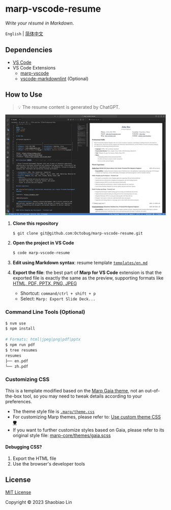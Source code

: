 # marp-vscode-resume

*Write your résumé in Markdown*.

`English` | [简体中文](README.zh.md)

## Dependencies

- [VS Code](https://code.visualstudio.com/)
- VS Code Extensions
  - [marp-vscode](https://github.com/marp-team/marp-vscode)
  - [vscode-markdownlint](https://github.com/DavidAnson/vscode-markdownlint.git) (Optional)

## How to Use

> 💡 The resume content is generated by ChatGPT.

![Editing Environment](.assets/editting.en.png)

1. **Clone this repository**

    ```sh
    $ git clone git@github.com:Octobug/marp-vscode-resume.git
    ```

2. **Open the project in VS Code**

    ```sh
    $ code marp-vscode-resume
    ```

3. **Edit using Markdown syntax**: resume template [`templates/en.md`](templates/en.md)
4. **Export the file**: the best part of **Marp for VS Code** extension is that the exported file is exactly the same as the preview, supporting formats like [HTML, PDF, PPTX, PNG, JPEG](https://github.com/marp-team/marp-vscode#export-slide-deck-to-html-pdf-pptx-and-image-%EF%B8%8F)

    - Shortcut: `command/ctrl + shift + p`
    - Select: `Marp: Export Slide Deck...`

### Command Line Tools (Optional)

```sh
$ nvm use
$ npm install

# Formats: html|jpeg|png|pdf|pptx
$ npm run pdf
$ tree resumes 
resumes
├── en.pdf
└── zh.pdf
```

### Customizing CSS

This is a template modified based on the [Marp Gaia theme](https://github.com/marp-team/marp-core/tree/main/themes#gaia), not an out-of-the-box tool, so you may need to tweak details according to your preferences.

- The theme style file is [`.marp/theme.css`](.marp/theme.css)
- For customizing Marp themes, please refer to: [Use custom theme CSS 🛡️](https://github.com/marp-team/marp-vscode#use-custom-theme-css-%EF%B8%8F)
- If you want to further customize styles based on Gaia, please refer to its original style file: [marp-core/themes/gaia.scss](https://github.com/marp-team/marp-core/blob/main/themes/gaia.scss)

#### Debugging CSS?

1. Export the HTML file
2. Use the browser's developer tools

## License

[MIT License](./LICENSE)

Copyright © 2023 Shaobiao Lin
